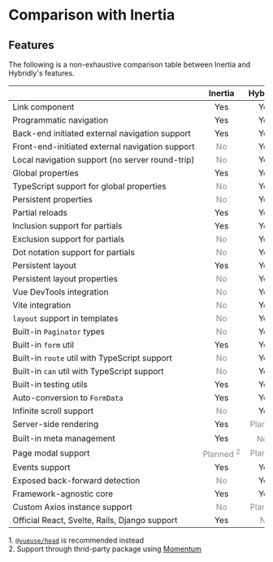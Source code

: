 # Comparison with Inertia

## Features

The following is a non-exhaustive comparison table between Inertia and Hybridly's features.

|                                                 |                   Inertia                    |                Hybridly                 |
| ----------------------------------------------- | :------------------------------------------: | :-------------------------------------: |
| Link component                                  |                     Yes                      |                   Yes                   |
| Programmatic navigation                         |                     Yes                      |                   Yes                   |
| Back-end initiated external navigation support  |                     Yes                      |                   Yes                   |
| Front-end-initiated external navigation support |          <span class="no">No</span>          |                   Yes                   |
| Local navigation support (no server round-trip) |          <span class="no">No</span>          |                   Yes                   |
| Global properties                               |                     Yes                      |                   Yes                   |
| TypeScript support for global properties        |          <span class="no">No</span>          |                   Yes                   |
| Persistent properties                           |          <span class="no">No</span>          |                   Yes                   |
| Partial reloads                                 |                     Yes                      |                   Yes                   |
| Inclusion support for partials                  |                     Yes                      |                   Yes                   |
| Exclusion support for partials                  |          <span class="no">No</span>          |                   Yes                   |
| Dot notation support for partials               |          <span class="no">No</span>          |                   Yes                   |
| Persistent layout                               |                     Yes                      |                   Yes                   |
| Persistent layout properties                    |          <span class="no">No</span>          |                   Yes                   |
| Vue DevTools integration                        |          <span class="no">No</span>          |                   Yes                   |
| Vite integration                                |          <span class="no">No</span>          |                   Yes                   |
| `layout` support in templates                   |          <span class="no">No</span>          |                   Yes                   |
| Built-in `Paginator` types                      |          <span class="no">No</span>          |                   Yes                   |
| Built-in `form` util                            |                     Yes                      |                   Yes                   |
| Built-in `route` util with TypeScript support   |          <span class="no">No</span>          |                   Yes                   |
| Built-in `can` util with TypeScript support     |          <span class="no">No</span>          |                   Yes                   |
| Built-in testing utils                          |                     Yes                      |                   Yes                   |
| Auto-conversion to `FormData`                   |                     Yes                      |                   Yes                   |
| Infinite scroll support                         |          <span class="no">No</span>          |                   Yes                   |
| Server-side rendering                           |                     Yes                      |     <span class="no">Planned</span>     |
| Built-in meta management                        |                     Yes                      | <span class="no">No <sup>1</sup></span> |
| Page modal support                              | <span class="no">Planned <sup>2</sup></span> |     <span class="no">Planned</span>     |
| Events support                                  |                     Yes                      |                   Yes                   |
| Exposed back-forward detection                  |          <span class="no">No</span>          |                   Yes                   |
| Framework-agnostic core                         |                     Yes                      |                   Yes                   |
| Custom Axios instance support                   |          <span class="no">No</span>          |     <span class="no">Planned</span>     |
| Official React, Svelte, Rails, Django support   |                     Yes                      |       <span class="no">No</span>        |

<div class="opacity-80">
  1. <a href="https://github.com/vueuse/head"><code>@vueuse/head</code></a> is recommended instead <br />
  2. Support through thrid-party package using <a href="https://github.com/lepikhinb/momentum-modal">Momentum</a>
</div>

<style>
.no {
  opacity: .5;
}

tbody > tr > td {
  width: 100%;
  white-space: nowrap;
}
</style>
